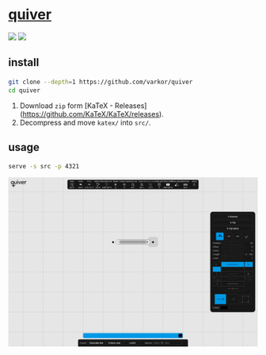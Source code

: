 # [quiver](https://github.com/varkor/quiver)

![](https://img.shields.io/github/license/varkor/quiver) ![](https://img.shields.io/github/last-commit/scillidan/quiver/master?label=last%20commit%20(fork))

## install

```sh
git clone --depth=1 https://github.com/varkor/quiver
cd quiver
```

1. Download `zip` form [KaTeX - Releases] (https://github.com/KaTeX/KaTeX/releases).
2. Decompress and move `katex/` into `src/`.

## usage

```sh
serve -s src -p 4321
```

![quiver](/_image/optWeb/quiver.png)

